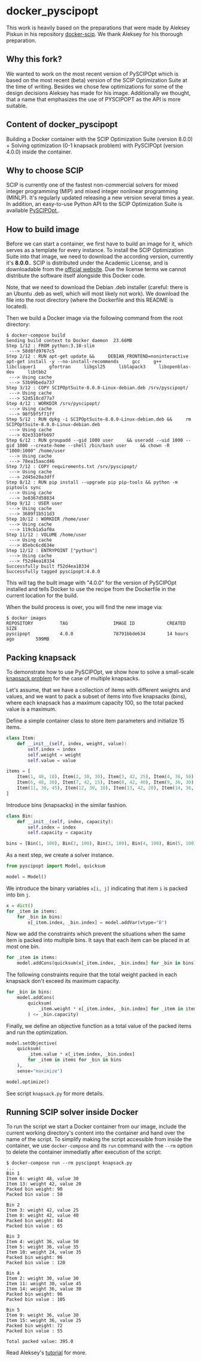 # docker_pyscipopt

This work is heavily based on the preparations that were made by Aleksey Piskun in his
repository [docker-scip](https://github.com/viktorsapozhok/docker-scip). We thank
Aleksey for his thorough preparation.

## Why this fork?

We wanted to work on the most recent version of PySCIPOpt which is based on the most
recent (beta) version of the SCIP Optimization Suite at the time of writing. Besides we
chose few optimizations for some of the design decisions Aleksey has made for his image.
Additionally we thought, that a name that emphasizes the use of PYSCIPOPT as the API is
more suitable.

## Content of docker_pyscipopt

Building a Docker container with the SCIP Optimization Suite (version 8.0.0) + Solving
optimization (0-1 knapsack problem) with PySCIPOpt (version 4.0.0) inside the container.

## Why to choose SCIP

SCIP is currently one of the fastest non-commercial solvers for mixed integer 
programming (MIP) and mixed integer nonlinear programming (MINLP). It's regularly
updated releasing a new version several times a year. In addition, an easy-to-use
Python API to the SCIP Optimization Suite is available [PySCIPOpt
](https://github.com/scipopt/PySCIPOpt/). 

## How to build image

Before we can start a container, we first have to build an image for it, which
serves as a template for every instance. To install the SCIP Optimization Suite
into that image, we need to download the according version, currently it's
**8.0.0.**. SCIP is distributed under the Academic License, and is downloadable from
the [official website](https://www.scipopt.org/index.php#download). Due the license
terms we cannot distribute the software itself alongside this Docker code.

Note, that we need to download the Debian .deb installer (careful: there is an Ubuntu
.deb as well, which will most likely not work). We download the file into the root
directory (where the Dockerfile and this README is located).

Then we build a Docker image via the following command from the root directory:

```shell
$ docker-compose build
Sending build context to Docker daemon  23.66MB
Step 1/12 : FROM python:3.10-slim
 ---> 58d8fd9767c5
Step 2/12 : RUN apt-get update &&     DEBIAN_FRONTEND=noninteractive apt-get install -y --no-install-recommends     gcc     g++     libcliquer1     gfortran     libgsl25     liblapack3     libopenblas-dev     libtbb2
 ---> Using cache
 ---> 53b99beda737
Step 3/12 : COPY SCIPOptSuite-8.0.0-Linux-debian.deb /srv/pyscipopt/
 ---> Using cache
 ---> 52d518cd77a7
Step 4/12 : WORKDIR /srv/pyscipopt/
 ---> Using cache
 ---> 98f59f5f71ff
Step 5/12 : RUN dpkg -i SCIPOptSuite-8.0.0-Linux-debian.deb &&     rm SCIPOptSuite-8.0.0-Linux-debian.deb
 ---> Using cache
 ---> 02e3310fb697
Step 6/12 : RUN groupadd --gid 1000 user     && useradd --uid 1000 --gid 1000 --create-home --shell /bin/bash user     && chown -R "1000:1000" /home/user
 ---> Using cache
 ---> 78ea15aacd46
Step 7/12 : COPY requirements.txt /srv/pyscipopt/
 ---> Using cache
 ---> 2d45e20a3dff
Step 8/12 : RUN pip install --upgrade pip pip-tools && python -m piptools sync
 ---> Using cache
 ---> 3e8367d58834
Step 9/12 : USER user
 ---> Using cache
 ---> 3609f1b511d3
Step 10/12 : WORKDIR /home/user
 ---> Using cache
 ---> 119cb1a5af0a
Step 11/12 : VOLUME /home/user
 ---> Using cache
 ---> 85ebc6cd634e
Step 12/12 : ENTRYPOINT ["python"]
 ---> Using cache
 ---> f52d4ea18334
Successfully built f52d4ea18334
Successfully tagged pyscipopt:4.0.0
```

This will tag the built image with "4.0.0" for the version of PySCIPOpt installed and
tells Docker to use the recipe from the Dockerfile in the current location for the
build.

When the build process is over, you will find the new image via:

```shell
$ docker images
REPOSITORY          TAG                 IMAGE ID            CREATED             SIZE
pyscipopt           4.0.0               78791bbde634        14 hours ago        599MB
```

## Packing knapsack

To demonstrate how to use PySCIPOpt, we show how to solve a small-scale 
[knapsack problem](https://en.wikipedia.org/wiki/Knapsack_problem) for the case of
multiple knapsacks.

Let's assume, that we have a collection of items with different weights and values, and
we want to pack a subset of items into five knapsacks (bins), where each knapsack has a
maximum capacity 100, so the total packed value is a maximum.

Define a simple container class to store item parameters and initialize 15 items.

```python
class Item:
    def __init__(self, index, weight, value):
        self.index = index
        self.weight = weight
        self.value = value

items = [
    Item(1, 48, 10), Item(2, 30, 30), Item(3, 42, 25), Item(4, 36, 50), Item(5, 36, 35), 
    Item(6, 48, 30), Item(7, 42, 15), Item(8, 42, 40), Item(9, 36, 30), Item(10, 24, 35), 
    Item(11, 30, 45), Item(12, 30, 10), Item(13, 42, 20), Item(14, 36, 30), Item(15, 36, 25)
]
```

Introduce bins (knapsacks) in the similar fashion.

```python
class Bin:
    def __init__(self, index, capacity):
        self.index = index
        self.capacity = capacity

bins = [Bin(1, 100), Bin(2, 100), Bin(3, 100), Bin(4, 100), Bin(5, 100)]
```

As a next step, we create a solver instance.

```python
from pyscipopt import Model, quicksum

model = Model()
```

We introduce the binary variables `x[i, j]` indicating that item `i` is packed into bin `j`.

```python
x = dict()
for _item in items:
    for _bin in bins:
        x[_item.index, _bin.index] = model.addVar(vtype="B")
```

Now we add the constraints which prevent the situations when the same item is packed
into multiple bins. It says that each item can be placed in at most one bin.

```python
for _item in items:
    model.addCons(quicksum(x[_item.index, _bin.index] for _bin in bins) <= 1)
```

The following constraints require that the total weight packed in each knapsack don't
exceed its maximum capacity.

```python
for _bin in bins:
    model.addCons(
        quicksum(
            _item.weight * x[_item.index, _bin.index] for _item in items
        ) <= _bin.capacity)
```

Finally, we define an objective function as a total value of the packed items and run
the optimization.

```python
model.setObjective(
    quicksum(
        _item.value * x[_item.index, _bin.index]
        for _item in items for _bin in bins
    ), 
    sense="maximize")

model.optimize()
```

See script `knapsack.py` for more details.

## Running SCIP solver inside Docker

To run the script we start a Docker container from our image, include the current
working directory's content into the container and hand over the name of the script.
To simplify making the script accessible from inside the container, we use
`docker-compose` and its `run` command with the `--rm` option to delete the container
immediatly after execution of the script:

```shell
$ docker-compose run --rm pyscipopt knapsack.py
...
Bin 1
Item 6: weight 48, value 30
Item 13: weight 42, value 20
Packed bin weight: 90
Packed bin value : 50

Bin 2
Item 3: weight 42, value 25
Item 8: weight 42, value 40
Packed bin weight: 84
Packed bin value : 65

Bin 3
Item 4: weight 36, value 50
Item 5: weight 36, value 35
Item 10: weight 24, value 35
Packed bin weight: 96
Packed bin value : 120

Bin 4
Item 2: weight 30, value 30
Item 11: weight 30, value 45
Item 14: weight 36, value 30
Packed bin weight: 96
Packed bin value : 105

Bin 5
Item 9: weight 36, value 30
Item 15: weight 36, value 25
Packed bin weight: 72
Packed bin value : 55

Total packed value: 395.0
```

Read Aleksey's [tutorial][1] for more.

[1]: https://viktorsapozhok.github.io/docker-scip-pyscipopt/ "How to insPySCIPOpt in a docker container"
